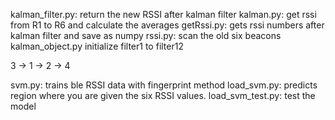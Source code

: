 kalman_filter.py: 	return the new RSSI after kalman filter
kalman.py:				get rssi from R1 to R6 and calculate the averages
getRssi.py:			gets rssi numbers after kalman filter and save as numpy
rssi.py:			scan the old six beacons
kalman_object.py	initialize filter1 to filter12

3 -> 1 -> 2 -> 4

svm.py:					trains ble RSSI data with fingerprint method
load_svm.py:			predicts region where you are given the six RSSI values.
load_svm_test.py:		test the model

